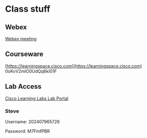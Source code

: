 # Class stuff
## Webex 

[Webex meeting](https://lumifygroup.webex.com/lumifygroup/j.php?MTID=m3657e21d93e106e174f7336db8df1399)

## Courseware

[https://learningspace.cisco.com](https://learningspace.cisco.com)
0oKvV2mlO0UdQq6kI01F
## Lab Access

[Cisco Learning Labs Lab Portal](https://cll-ng.cisco.com/) 

### Steve
Username: 202407965728

Password: M7FmfPBR
